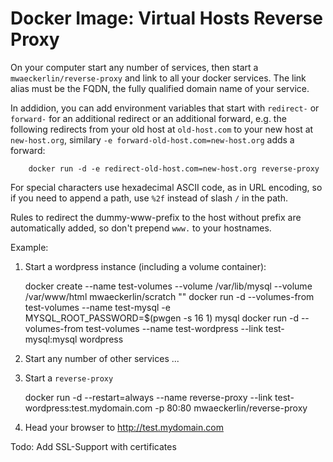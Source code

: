 # Docker Image: Virtual Hosts Reverse Proxy

On your computer start any number of services, then start a `mwaeckerlin/reverse-proxy` and link to all your docker services. The link alias must be the FQDN, the fully qualified domain name of your service.

In addidion, you can add environment variables that start with `redirect-` or `forward-` for an additional redirect or an additional forward, e.g. the following redirects from your old host at `old-host.com` to your new host at `new-host.org`, similary `-e forward-old-host.com=new-host.org` adds a forward:

        docker run -d -e redirect-old-host.com=new-host.org reverse-proxy

For special characters use hexadecimal ASCII code, as in URL encoding, so if you need to append a path, use `%2f` instead of slash `/` in the path.

Rules to redirect the dummy-www-prefix to the host without prefix are automatically added, so don't prepend `www.` to your hostnames.

Example:

  1. Start a wordpress instance (including a volume container): 

        docker create --name test-volumes --volume /var/lib/mysql --volume /var/www/html mwaeckerlin/scratch ""
        docker run -d --volumes-from test-volumes --name test-mysql -e MYSQL_ROOT_PASSWORD=$(pwgen -s 16 1) mysql
        docker run -d --volumes-from test-volumes --name test-wordpress --link test-mysql:mysql wordpress
  2. Start any number of other services ...
  3. Start a `reverse-proxy`

        docker run -d --restart=always --name reverse-proxy --link test-wordpress:test.mydomain.com -p 80:80 mwaeckerlin/reverse-proxy
  4. Head your browser to http://test.mydomain.com

Todo: Add SSL-Support with certificates
